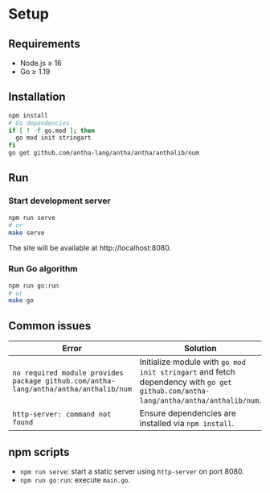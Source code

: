 # Setup

## Requirements
- Node.js ≥ 16
- Go ≥ 1.19

## Installation
```bash
npm install
# Go dependencies
if [ ! -f go.mod ]; then
  go mod init stringart
fi
go get github.com/antha-lang/antha/antha/anthalib/num
```

## Run
### Start development server
```bash
npm run serve
# or
make serve
```
The site will be available at http://localhost:8080.

### Run Go algorithm
```bash
npm run go:run
# or
make go
```

## Common issues
| Error | Solution |
|-------|----------|
| `no required module provides package github.com/antha-lang/antha/antha/anthalib/num` | Initialize module with `go mod init stringart` and fetch dependency with `go get github.com/antha-lang/antha/antha/anthalib/num`. |
| `http-server: command not found` | Ensure dependencies are installed via `npm install`. |

## npm scripts
- `npm run serve`: start a static server using `http-server` on port 8080.
- `npm run go:run`: execute `main.go`.
